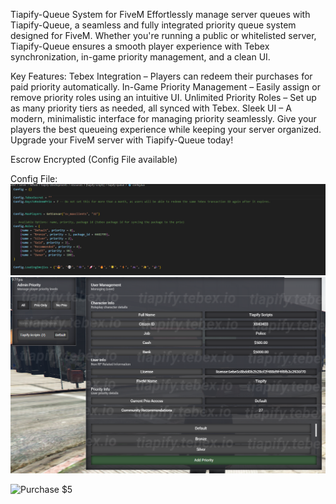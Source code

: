 Tiapify-Queue System for FiveM
Effortlessly manage server queues with Tiapify-Queue, a seamless and fully integrated priority queue system designed for FiveM. Whether you're running a public or whitelisted server, Tiapify-Queue ensures a smooth player experience with Tebex synchronization, in-game priority management, and a clean UI.

Key Features:
Tebex Integration – Players can redeem their purchases for paid priority automatically.
In-Game Priority Management – Easily assign or remove priority roles using an intuitive UI.
Unlimited Priority Roles – Set up as many priority tiers as needed, all synced with Tebex.
Sleek UI – A modern, minimalistic interface for managing priority seamlessly.
Give your players the best queueing experience while keeping your server organized. Upgrade your FiveM server with Tiapify-Queue today!

Escrow Encrypted (Config File available)

Config File:
![Tiapify-Queue Preview](https://raw.githubusercontent.com/Tiapify/tiapify-queue/main/config.png)
![Tiapify-Queue Preview](https://raw.githubusercontent.com/Tiapify/tiapify-queue/main/image.png)


![Purchase](https://tiapify.tebex.io/package/6693940) $5
